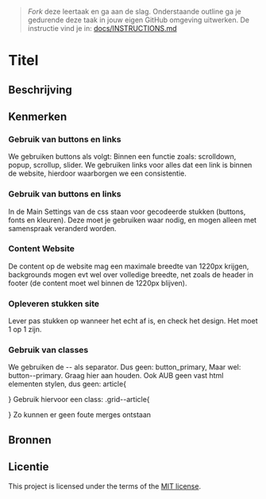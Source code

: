 > _Fork_ deze leertaak en ga aan de slag. 
Onderstaande outline ga je gedurende deze taak in jouw eigen GitHub omgeving uitwerken. 
De instructie vind je in: [docs/INSTRUCTIONS.md](docs/INSTRUCTIONS.md)

# Titel
<!-- Geef je project een titel en schrijf in één zin wat het is -->

## Beschrijving
<!-- In de Beschrijving staat hoe je project er uit ziet, hoe het werkt en wat je er mee kan. -->
<!-- Voeg een mooie poster visual toe 📸 -->
<!-- Voeg een link toe naar Github Pages 🌐-->

## Kenmerken

### Gebruik van buttons en links
We gebruiken buttons als volgt: Binnen een functie zoals: scrolldown, popup, scrollup, slider.
We gebruiken links voor alles dat een link is binnen de website, hierdoor waarborgen we een consistentie.
### Gebruik van buttons en links
In de Main Settings van de css staan voor gecodeerde stukken (buttons, fonts en kleuren). Deze moet je gebruiken waar nodig, en mogen alleen met samenspraak veranderd worden.
### Content Website 
De content op de website mag een maximale breedte van 1220px krijgen, backgrounds mogen evt wel over volledige breedte, net zoals de header in footer (de content moet wel binnen de 1220px blijven). 

### Opleveren stukken site
Lever pas stukken op wanneer het echt af is, en check het design. Het moet 1 op 1 zijn.

### Gebruik van classes
We gebruiken de -- als separator. Dus geen: button_primary, Maar wel: button--primary. Graag hier aan houden.
Ook AUB geen vast html elementen stylen, dus geen: 
article{

}
Gebruik hiervoor een class:
.grid--article{

}
Zo kunnen er geen foute merges ontstaan 

## Bronnen

## Licentie

This project is licensed under the terms of the [MIT license](./LICENSE).

